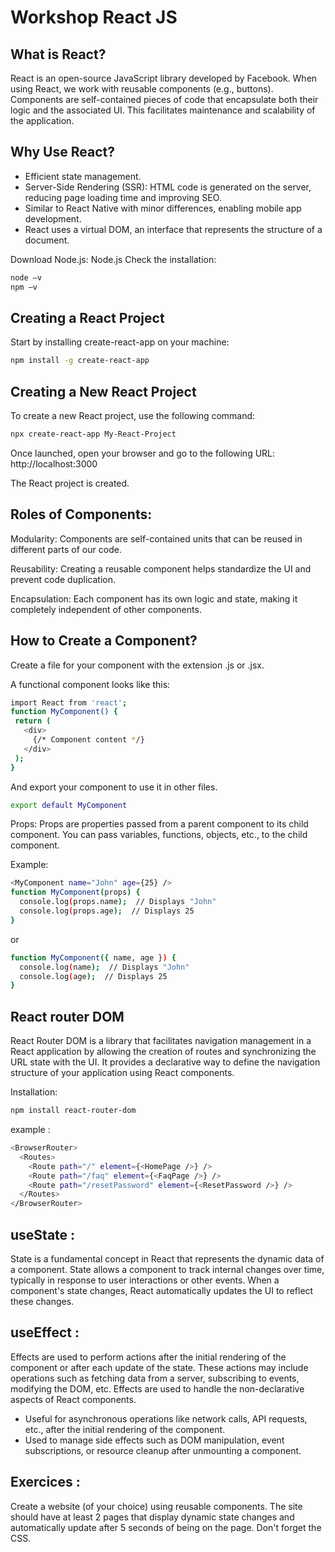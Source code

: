 # Workshop React JS

## What is React?

React is an open-source JavaScript library developed by Facebook. When using React, we work with reusable components (e.g., buttons). Components are self-contained pieces of code that encapsulate both their logic and the associated UI. This facilitates maintenance and scalability of the application.

## Why Use React?


- Efficient state management.
- Server-Side Rendering (SSR): HTML code is generated on the server, reducing page loading time and improving SEO.
- Similar to React Native with minor differences, enabling mobile app development.
- React uses a virtual DOM, an interface that represents the structure of a document.

Download Node.js: Node.js
Check the installation:
```bash
node –v
npm –v

```
## Creating a React Project

Start by installing create-react-app on your machine:

```bash
npm install -g create-react-app
```

## Creating a New React Project

To create a new React project, use the following command:

```bash
npx create-react-app My-React-Project
```

Once launched, open your browser and go to the following URL: 
http://localhost:3000 

The React project is created.

## Roles of Components: 

Modularity:
Components are self-contained units that can be reused in different parts of our code.

Reusability:
Creating a reusable component helps standardize the UI and prevent code duplication.

Encapsulation:
Each component has its own logic and state, making it completely independent of other components.

## How to Create a Component?

Create a file for your component with the extension .js or .jsx.

A functional component looks like this:

 ```bash
import React from 'react'; 
function MyComponent() { 
  return ( 
    <div> 
      {/* Component content */} 
    </div> 
  ); 
} 
```
And export your component to use it in other files.
```bash
export default MyComponent
```

Props:
Props are properties passed from a parent component to its child component. You can pass variables, functions, objects, etc., to the child component.

Example:

```bash
<MyComponent name="John" age={25} />
function MyComponent(props) {
  console.log(props.name);  // Displays "John"
  console.log(props.age);  // Displays 25
}
```
or
```bash
function MyComponent({ name, age }) {
  console.log(name);  // Displays "John"
  console.log(age);  // Displays 25
}
```
## React router DOM 

React Router DOM is a library that facilitates navigation management in a React application by allowing the creation of routes and synchronizing the URL state with the UI. It provides a declarative way to define the navigation structure of your application using React components.

Installation:
```bash
npm install react-router-dom 
```

example :
```bash
<BrowserRouter>
  <Routes>
    <Route path="/" element={<HomePage />} />
    <Route path="/faq" element={<FaqPage />} />
    <Route path="/resetPassword" element={<ResetPassword />} />
  </Routes>
</BrowserRouter>
```
## useState :  

State is a fundamental concept in React that represents the dynamic data of a component. State allows a component to track internal changes over time, typically in response to user interactions or other events. When a component's state changes, React automatically updates the UI to reflect these changes.

## useEffect :  

Effects are used to perform actions after the initial rendering of the component or after each update of the state. These actions may include operations such as fetching data from a server, subscribing to events, modifying the DOM, etc. Effects are used to handle the non-declarative aspects of React components.
- Useful for asynchronous operations like network calls, API requests, etc., after the initial rendering of the component.
- Used to manage side effects such as DOM manipulation, event subscriptions, or resource cleanup after unmounting a component.

## Exercices : 

Create a website (of your choice) using reusable components. The site should have at least 2 pages that display dynamic state changes and automatically update after 5 seconds of being on the page. Don't forget the CSS.

 
